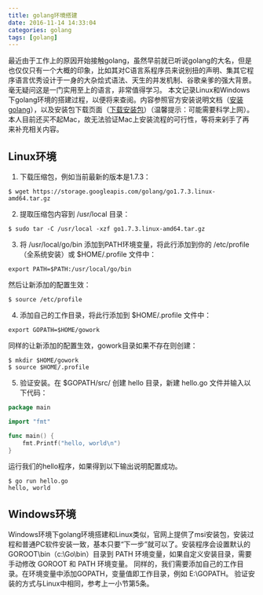 ```yaml
---
title: golang环境搭建
date: 2016-11-14 14:33:04
categories: golang
tags: [golang]
---
```


最近由于工作上的原因开始接触golang，虽然早前就已听说golang的大名，但是也仅仅只有一个大概的印象，比如其对C语言系程序员来说别扭的声明、集其它程序语言优秀设计于一身的大杂烩式语法、天生的并发机制、谷歌亲爹的强大背景。毫无疑问这是一门实用至上的语言，非常值得学习。
本文记录Linux和Windows下golang环境的搭建过程，以便将来查阅。内容参照官方安装说明文档（[安装golang][1]），以及安装包下载页面（[下载安装包][2]）（温馨提示：可能需要科学上网）。
本人目前还买不起Mac，故无法验证Mac上安装流程的可行性，等将来剁手了再来补充相关内容。

## Linux环境

1. 下载压缩包，例如当前最新的版本是1.7.3：
```
$ wget https://storage.googleapis.com/golang/go1.7.3.linux-amd64.tar.gz
```
2. 提取压缩包内容到 /usr/local 目录：
```
$ sudo tar -C /usr/local -xzf go1.7.3.linux-amd64.tar.gz
```
3. 将 /usr/local/go/bin 添加到PATH环境变量，将此行添加到你的 /etc/profile（全系统安装）或 $HOME/.profile 文件中：
```
export PATH=$PATH:/usr/local/go/bin
```
   然后让新添加的配置生效：
```
$ source /etc/profile
```
4. 添加自己的工作目录，将此行添加到 $HOME/.profile 文件中：
```
export GOPATH=$HOME/gowork
```
   同样的让新添加的配置生效，gowork目录如果不存在则创建：
```
$ mkdir $HOME/gowork
$ source $HOME/.profile
```
5. 验证安装。在 $GOPATH/src/ 创建 hello 目录，新建 hello.go 文件并输入以下代码：
``` go
package main

import "fmt"

func main() {
    fmt.Printf("hello, world\n")
}
```
  运行我们的hello程序，如果得到以下输出说明配置成功。
```
$ go run hello.go 
hello, world
```

## Windows环境
Windows环境下golang环境搭建和Linux类似，官网上提供了msi安装包，安装过程和普通PC软件安装一致，基本只要“下一步”就可以了。安装程序会设置默认的 GOROOT\bin（c:\Go\bin）目录到 PATH 环境变量，如果自定义安装目录，需要手动修改 GOROOT 和 PATH 环境变量。
同样的，我们需要添加自己的工作目录。在环境变量中添加GOPATH，变量值即工作目录，例如 E:\GOPATH。
验证安装的方式与Linux中相同，参考上一小节第5条。

  [1]: https://golang.org/doc/install
  [2]: https://golang.org/dl/